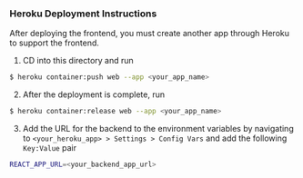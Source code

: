 ### Heroku Deployment Instructions
After deploying the frontend, you must create another app through Heroku to support the frontend.


1. CD into this directory and run
```bash
$ heroku container:push web --app <your_app_name>
```
2. After the deployment is complete, run 
```bash
$ heroku container:release web --app <your_app_name>
```
3. Add the URL for the backend to the environment variables by navigating to `<your_heroku_app> > Settings > Config Vars` and add the following `Key:Value` pair
```bash
REACT_APP_URL=<your_backend_app_url>
```
